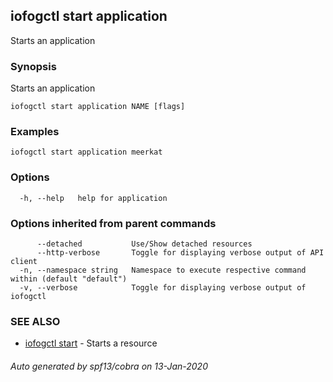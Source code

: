 ## iofogctl start application

Starts an application

### Synopsis

Starts an application

```
iofogctl start application NAME [flags]
```

### Examples

```
iofogctl start application meerkat
```

### Options

```
  -h, --help   help for application
```

### Options inherited from parent commands

```
      --detached           Use/Show detached resources
      --http-verbose       Toggle for displaying verbose output of API client
  -n, --namespace string   Namespace to execute respective command within (default "default")
  -v, --verbose            Toggle for displaying verbose output of iofogctl
```

### SEE ALSO

* [iofogctl start](iofogctl_start.md)	 - Starts a resource

###### Auto generated by spf13/cobra on 13-Jan-2020
